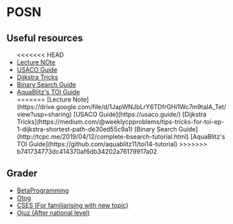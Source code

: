 # POSN

## Useful resources
<ul>
<<<<<<< HEAD
  <li><a href="https://drive.google.com/file/d/1JapWNJbLrY6TDfrGHi1Wc7m9taIA_Tet/view?usp=sharing"> Lecture NOte </a></li>  
  <li><a href="https://usaco.guide/"> USACO Guide </a></li>  
  <li><a href="https://medium.com/@weeklycpproblems/tips-tricks-for-toi-ep-1-dijkstra-shortest-path-de30ed55c9a1"> Dijkstra Tricks </a></li>  
  <li><a href="http://tcpc.me/2019/04/12/complete-bsearch-tutorial.html"> Binary Search Guide </a></li>  
  <li><a href="https://github.com/aquablitz11/toi14-tutorial"> AquaBlitz's TOI Guide </a></li>  
=======
  [Lecture Note](https://drive.google.com/file/d/1JapWNJbLrY6TDfrGHi1Wc7m9taIA_Tet/view?usp=sharing)
  [USACO Guide](https://usaco.guide/)
  [Dijkstra Tricks](https://medium.com/@weeklycpproblems/tips-tricks-for-toi-ep-1-dijkstra-shortest-path-de30ed55c9a1)
  [Binary Search Guide](http://tcpc.me/2019/04/12/complete-bsearch-tutorial.html)
  [AquaBlitz's TOI Guide](https://github.com/aquablitz11/toi14-tutorial)
>>>>>>> b741734773dc414370af6db34202a76179917a02
</ul>

## Grader
<ul>
  <li><a href="https://beta.programming.in.th/"> BetaProgramming </a></li>  
  <li><a href="https://otog.cf/"> Otog </a></li>  
  <li><a href="https://cses.fi/"> CSES (For familiarising with new topic) </a></li>  
  <li><a href="https://oj.uz/"> Ojuz (After national level) </a></li>  
</ul>

